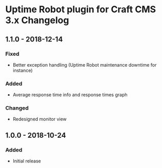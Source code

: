 # Uptime Robot plugin for Craft CMS 3.x Changelog

## 1.1.0 - 2018-12-14
### Fixed
- Better exception handling (Uptime Robot maintenance downtime for instance)

### Added
- Average response time info and response times graph

### Changed
- Redesigned monitor view


## 1.0.0 - 2018-10-24
### Added
- Initial release
